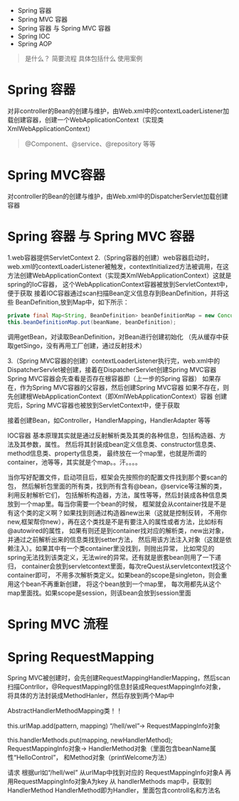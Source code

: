 * Spring 容器
* Spring MVC 容器
* Spring 容器 与 Spring MVC 容器
* Spring IOC
* Spring AOP


> 是什么？
简要流程
具体包括什么
使用案例

# Spring 容器
对非controller的Bean的创建与维护，由Web.xml中的contextLoaderListener加载创建容器，创建一个WebApplicationContext（实现类XmlWebApplicationContext）
>@Component、@service、@repository 等等

# Spring MVC容器
对controller的Bean的创建与维护，由Web.xml中的DispatcherServlet加载创建容器

# Spring 容器 与 Spring MVC 容器
1.web容器提供ServletContext
2.（Spring容器的创建）web容器启动时，web.xml的contextLoaderListener被触发，contextInitialized方法被调用，在这方法创建WebApplicationContext（实现类XmlWebApplicationContext）这就是spring的IoC容器，
这个WebApplicationContext容器被放到ServletContext中，便于获取
接着IOC容器通过scan扫描Bean定义信息存到BeanDefinition，并将这些
BeanDefinition,放到Map中，如下所示：

```java
private final Map<String, BeanDefinition> beanDefinitionMap = new ConcurrentHashMap<String, BeanDefinition>();
this.beanDefinitionMap.put(beanName, beanDefinition); 
```
调用getBean，对读取BeanDefinition，对Bean进行创建初始化
（先从缓存中获取getSingo，没有再用工厂创建，通过反射技术）

3.（Spring MVC容器的创建）contextLoaderListener执行完，web.xml中的DispatcherServlet被创建，接着在DispatcherServlet创建Spring MVC容器
Spring MVC容器会先查看是否存在根容器即（上一步的Spring 容器）
如果存在，作为Spring MVC容器的父容器，然后创建Spring MVC容器
如果不存在，则先创建根WebApplicationContext（即XmlWebApplicationContext）容器
创建完后，Spring MVC容器也被放到ServletContext中，便于获取

接着创建Bean，如Controller，HandlerMapping，HandlerAdapter
等等


IOC容器
基本原理其实就是通过反射解析类及其类的各种信息，包括构造器、方法及其参数，属性。
然后将其封装成bean定义信息类、constructor信息类、method信息类、property信息类，
最终放在一个map里，也就是所谓的container，池等等，其实就是个map。。汗。。。。

当你写好配置文件，启动项目后，框架会先按照你的配置文件找到那个要scan的包，
然后解析包里面的所有类，找到所有含有@bean，@service等注解的类，利用反射解析它们，
包括解析构造器，方法，属性等等，然后封装成各种信息类放到一个map里。每当你需要一个bean的时候，
框架就会从container找是不是有这个类的定义啊？如果找到则通过构造器new出来（这就是控制反转，
不用你new,框架帮你new），再在这个类找是不是有要注入的属性或者方法，比如标有@autowired的属性，
如果有则还是到container找对应的解析类，new出对象，并通过之前解析出来的信息类找到setter方法，
然后用该方法注入对象（这就是依赖注入）。如果其中有一个类container里没找到，则抛出异常，
比如常见的spring无法找到该类定义，无法wire的异常。还有就是嵌套bean则用了一下递归，
container会放到servletcontext里面，每次reQuest从servletcontext找这个container即可，
不用多次解析类定义。如果bean的scope是singleton，则会重用这个bean不再重新创建，
将这个bean放到一个map里，
每次用都先从这个map里面找。如果scope是session，则该bean会放到session里面

# Spring MVC 流程

# Spring RequestMapping
Spring MVC被创建时，会先创建RequestMappingHandlerMapping，然后scan扫描Contrllor，@RequestMapping的信息封装成RequestMappingInfo对象，
将具体的方法封装成MethodHanler，然后存放到两个Map中

AbstractHandlerMethodMapping类！！


this.urlMap.add(pattern, mapping)
“/hell/wel”-> RequestMappingInfo对象



this.handlerMethods.put(mapping, newHandlerMethod);
RequestMappingInfo对象-> HandlerMethod对象（里面包含beanName属性“HelloControl”，
和Method对象（printWelcome方法）


请求 根据url如“/hell/wel” 从urlMap中找到对应的 RequestMappingInfo对象A
再用RequestMappingInfo对象A为key 从 handlerMethods map中，获取到HandlerMethod
HandlerMethod即为Handler，里面包含controll名和方法名



